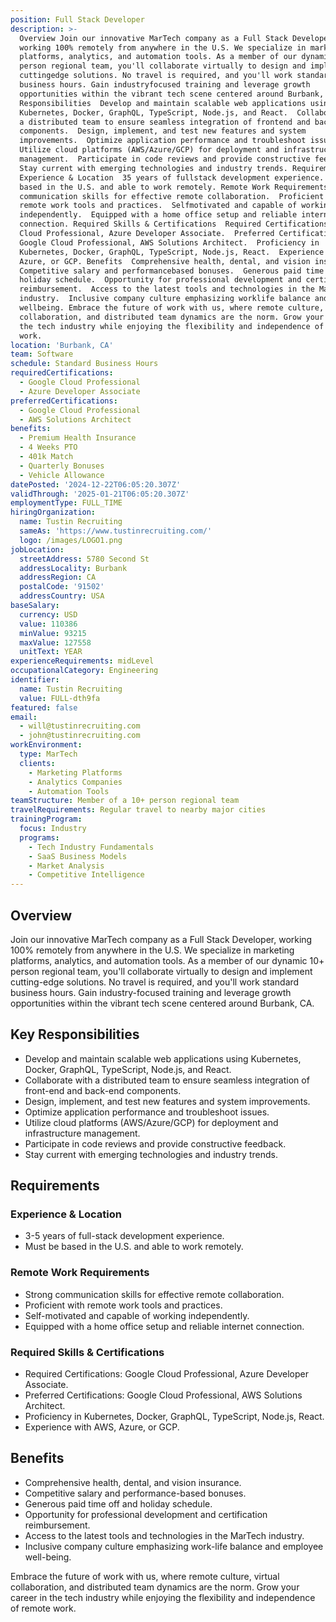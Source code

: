 ```yaml
---
position: Full Stack Developer
description: >-
  Overview Join our innovative MarTech company as a Full Stack Developer,
  working 100% remotely from anywhere in the U.S. We specialize in marketing
  platforms, analytics, and automation tools. As a member of our dynamic 10+
  person regional team, you'll collaborate virtually to design and implement
  cuttingedge solutions. No travel is required, and you'll work standard
  business hours. Gain industryfocused training and leverage growth
  opportunities within the vibrant tech scene centered around Burbank, CA. Key
  Responsibilities  Develop and maintain scalable web applications using
  Kubernetes, Docker, GraphQL, TypeScript, Node.js, and React.  Collaborate with
  a distributed team to ensure seamless integration of frontend and backend
  components.  Design, implement, and test new features and system
  improvements.  Optimize application performance and troubleshoot issues. 
  Utilize cloud platforms (AWS/Azure/GCP) for deployment and infrastructure
  management.  Participate in code reviews and provide constructive feedback. 
  Stay current with emerging technologies and industry trends. Requirements
  Experience & Location  35 years of fullstack development experience.  Must be
  based in the U.S. and able to work remotely. Remote Work Requirements  Strong
  communication skills for effective remote collaboration.  Proficient with
  remote work tools and practices.  Selfmotivated and capable of working
  independently.  Equipped with a home office setup and reliable internet
  connection. Required Skills & Certifications  Required Certifications: Google
  Cloud Professional, Azure Developer Associate.  Preferred Certifications:
  Google Cloud Professional, AWS Solutions Architect.  Proficiency in
  Kubernetes, Docker, GraphQL, TypeScript, Node.js, React.  Experience with AWS,
  Azure, or GCP. Benefits  Comprehensive health, dental, and vision insurance. 
  Competitive salary and performancebased bonuses.  Generous paid time off and
  holiday schedule.  Opportunity for professional development and certification
  reimbursement.  Access to the latest tools and technologies in the MarTech
  industry.  Inclusive company culture emphasizing worklife balance and employee
  wellbeing. Embrace the future of work with us, where remote culture, virtual
  collaboration, and distributed team dynamics are the norm. Grow your career in
  the tech industry while enjoying the flexibility and independence of remote
  work.
location: 'Burbank, CA'
team: Software
schedule: Standard Business Hours
requiredCertifications:
  - Google Cloud Professional
  - Azure Developer Associate
preferredCertifications:
  - Google Cloud Professional
  - AWS Solutions Architect
benefits:
  - Premium Health Insurance
  - 4 Weeks PTO
  - 401k Match
  - Quarterly Bonuses
  - Vehicle Allowance
datePosted: '2024-12-22T06:05:20.307Z'
validThrough: '2025-01-21T06:05:20.307Z'
employmentType: FULL_TIME
hiringOrganization:
  name: Tustin Recruiting
  sameAs: 'https://www.tustinrecruiting.com/'
  logo: /images/LOGO1.png
jobLocation:
  streetAddress: 5780 Second St
  addressLocality: Burbank
  addressRegion: CA
  postalCode: '91502'
  addressCountry: USA
baseSalary:
  currency: USD
  value: 110386
  minValue: 93215
  maxValue: 127558
  unitText: YEAR
experienceRequirements: midLevel
occupationalCategory: Engineering
identifier:
  name: Tustin Recruiting
  value: FULL-dth9fa
featured: false
email:
  - will@tustinrecruiting.com
  - john@tustinrecruiting.com
workEnvironment:
  type: MarTech
  clients:
    - Marketing Platforms
    - Analytics Companies
    - Automation Tools
teamStructure: Member of a 10+ person regional team
travelRequirements: Regular travel to nearby major cities
trainingProgram:
  focus: Industry
  programs:
    - Tech Industry Fundamentals
    - SaaS Business Models
    - Market Analysis
    - Competitive Intelligence
---
```




## Overview
Join our innovative MarTech company as a Full Stack Developer, working 100% remotely from anywhere in the U.S. We specialize in marketing platforms, analytics, and automation tools. As a member of our dynamic 10+ person regional team, you'll collaborate virtually to design and implement cutting-edge solutions. No travel is required, and you'll work standard business hours. Gain industry-focused training and leverage growth opportunities within the vibrant tech scene centered around Burbank, CA.

## Key Responsibilities
- Develop and maintain scalable web applications using Kubernetes, Docker, GraphQL, TypeScript, Node.js, and React.
- Collaborate with a distributed team to ensure seamless integration of front-end and back-end components.
- Design, implement, and test new features and system improvements.
- Optimize application performance and troubleshoot issues.
- Utilize cloud platforms (AWS/Azure/GCP) for deployment and infrastructure management.
- Participate in code reviews and provide constructive feedback.
- Stay current with emerging technologies and industry trends.

## Requirements
### Experience & Location
- 3-5 years of full-stack development experience.
- Must be based in the U.S. and able to work remotely.

### Remote Work Requirements
- Strong communication skills for effective remote collaboration.
- Proficient with remote work tools and practices.
- Self-motivated and capable of working independently.
- Equipped with a home office setup and reliable internet connection.

### Required Skills & Certifications
- Required Certifications: Google Cloud Professional, Azure Developer Associate.
- Preferred Certifications: Google Cloud Professional, AWS Solutions Architect.
- Proficiency in Kubernetes, Docker, GraphQL, TypeScript, Node.js, React.
- Experience with AWS, Azure, or GCP.

## Benefits
- Comprehensive health, dental, and vision insurance.
- Competitive salary and performance-based bonuses.
- Generous paid time off and holiday schedule.
- Opportunity for professional development and certification reimbursement.
- Access to the latest tools and technologies in the MarTech industry.
- Inclusive company culture emphasizing work-life balance and employee well-being.

Embrace the future of work with us, where remote culture, virtual collaboration, and distributed team dynamics are the norm. Grow your career in the tech industry while enjoying the flexibility and independence of remote work.
